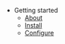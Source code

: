 <!-- _navbar.md -->

* Getting started
  * [About](README.md)
  * [Install](docs/install/README.md)
  * [Configure](docs/configure/README.md)
